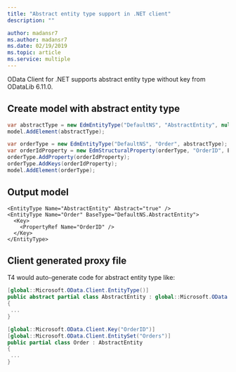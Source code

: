 ```yaml
---
title: "Abstract entity type support in .NET client"
description: ""

author: madansr7
ms.author: madansr7
ms.date: 02/19/2019
ms.topic: article
ms.service: multiple
---
```


OData Client for .NET supports abstract entity type without key from ODataLib 6.11.0.

## Create model with abstract entity type

``` csharp
var abstractType = new EdmEntityType("DefaultNS", "AbstractEntity", null, true, false);
model.AddElement(abstractType);

var orderType = new EdmEntityType("DefaultNS", "Order", abstractType);
var orderIdProperty = new EdmStructuralProperty(orderType, "OrderID", EdmCoreModel.Instance.GetInt32(false));
orderType.AddProperty(orderIdProperty);
orderType.AddKeys(orderIdProperty);
model.AddElement(orderType);
```

## Output model

    <EntityType Name="AbstractEntity" Abstract="true" />
    <EntityType Name="Order" BaseType="DefaultNS.AbstractEntity">
      <Key>
        <PropertyRef Name="OrderID" />
      </Key>
    </EntityType>
      
## Client generated proxy file
T4 would auto-generate code for abstract entity type like:

``` csharp
[global::Microsoft.OData.Client.EntityType()]
public abstract partial class AbstractEntity : global::Microsoft.OData.Client.BaseEntityType, global::System.ComponentModel.INotifyPropertyChanged
{
 ...
}

[global::Microsoft.OData.Client.Key("OrderID")]
[global::Microsoft.OData.Client.EntitySet("Orders")]
public partial class Order : AbstractEntity
{
 ...
}
```
